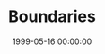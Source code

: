 ---
layout: series
series: "Boundaries"
permalink: "/boundaries/"
title: Boundaries
date: 1999-05-16 00:00:00
endDate: 1900-01-01 00:00:00
description: "Based on the book of the same name, this series helps us to understand the limits that we must put in place in out lives in order to have healthy relationships. "
src: "http://s3.amazonaws.com/crossroads-media/images/legacy/content/GenericCrnerSign.jpg"
---